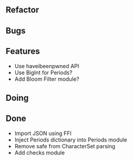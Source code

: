 ## Refactor


## Bugs


## Features

- Use haveibeenpwned API
- Use BigInt for Periods?
- Add Bloom Filter module?

## Doing


## Done

- Import JSON using FFI
- Inject Periods dictionary into Periods module
- Remove safe from CharacterSet parsing
- Add checks module
